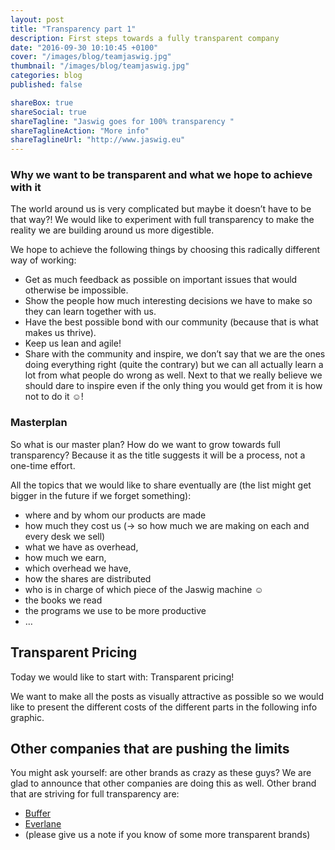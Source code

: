 ```yaml
---
layout: post
title: "Transparency part 1"
description: First steps towards a fully transparent company
date: "2016-09-30 10:10:45 +0100"
cover: "/images/blog/teamjaswig.jpg"
thumbnail: "/images/blog/teamjaswig.jpg"
categories: blog
published: false

shareBox: true
shareSocial: true
shareTagline: "Jaswig goes for 100% transparency "
shareTaglineAction: "More info"
shareTaglineUrl: "http://www.jaswig.eu"
---
```


### Why we want to be transparent and what we hope to achieve with it

The world around us is very complicated but maybe it doesn’t have to be that way?! We would like to experiment with full transparency to make the reality we are building around us more digestible.
<!--more-->

We hope to achieve the following things by choosing this radically different way of working:

* Get as much feedback as possible on important issues that would otherwise be impossible.
* Show the people how much interesting decisions we have to make so they can learn together with us.
* Have the best possible bond with our community (because that is what makes us thrive).
* Keep us lean and agile!
* Share with the community and inspire, we don’t say that we are the ones doing everything right (quite the contrary) but we can all actually learn a lot from what people do wrong as well. Next to that we really believe we should dare to inspire even if the only thing you would get from it is how not to do it ☺!


### Masterplan

So what is our master plan? How do we want to grow towards full transparency? Because it as the title suggests it will be a process, not a one-time effort.

All the topics that we would like to share eventually are (the list might get bigger in the future if we forget something):

* where and by whom our products are made
* how much they cost us (-> so how much we are making on each and every desk we sell)
* what we have as overhead,
* how much we earn,
* which overhead we have,
* how the shares are distributed
* who is in charge of which piece of the Jaswig machine ☺
* the books we read
* the programs we use to be more productive
* …

## Transparent Pricing

Today we would like to start with: Transparent pricing!

We want to make all the posts as visually attractive as possible so we would like to present the different costs of the different parts in the following info graphic.

## Other companies that are pushing the limits

You might ask yourself: are other brands as crazy as these guys? We are glad to announce that other companies are doing this as well. Other brand that are striving for full transparency are:

* [Buffer](https://buffer.com/transparency)
* [Everlane](https://www.everlane.com/about)
* (please give us a note if you know of some more transparent brands)
